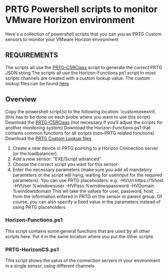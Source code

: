 # PRTG Powershell scripts to monitor VMware Horizon environment
Here's a collection of powershell scripts that you can you as PRTG Custom sensors to monitor your VMware Horizon environment
## REQUIREMENTS
The scripts all use the [PRTG-CSRClass](../PRTG-CSR/) script to generate the correct PRTG JSON string
The scripts all use the Horizon-Functions.ps1 script
In most scripts channels are created with a custom lookup value. The custom lookup files can be found [here](../PRTG-Lookups/)
## Overview
Copy the powershell script(s) to the following location: <PRTG installation folder>\custom\exexml\ (this has to be done on each probe where you want to use this script)
Download the [PRTG-CSRClass](../PRTG-CSR/) (not necessary if you'll adjust the scripts for another monitoring system)
Download the Horizon-Functions.ps1 that contains common functions for all scripts (non-PRTG related functions)
Download the [PRTG Custom Lookup files](../PRTG-Lookups/) 

1. Create a new device in PRTG pointing to a Horizon Connection server (or the loadbalancer). 
2. Add a new sensor: "EXE/Script advanced"
3. Choose the correct script you want for this sensor
4. Enter the necessary parameters (make sure you add all mandatory parameters or the script will hang, waiting for userinput for the required parameters). You can use PRTG placeholders: 
   e.g. -HVUrl https://%host -HVUser %windowsuser -HVPass %windowspassword -HVDomain %windowsdomain 
   This wil take the values for user, password, host, ... from the information entered in PRTG on the sensor or parent group. Of course, you can also specify a fixed value in the parameters instead of using PRTG placeholders
### Horizon-Functions.ps1
This script contains some general functions that are used by all other scripts here. Put it in the same location where you put the other scripts.
### PRTG-HorizonCS.ps1
This script shows the satus of the connection servers in your environment in a single sensor, using different channels